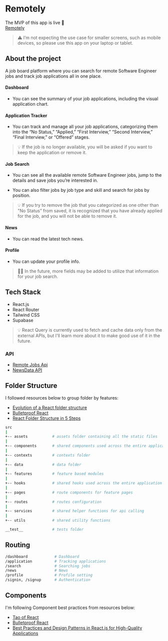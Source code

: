 # Remotely

The MVP of this app is live 🚀  
[Remotely](https://remotelyapp.vercel.app/)  

> ⚠️ I’m not expecting the use case for smaller screens, such as mobile devices, so please use this app on your laptop or tablet.

## About the project

A job board platform where you can search for remote Software Engineer jobs and track job applications all in one place.

#### Dashboard

- You can see the summary of your job applications, including the visual application chart.

#### Application Tracker

- You can track and manage all your job applications, categorizing them into the “No Status,” “Applied,” “First Interview,” “Second Interview,” “Final Interview,” or “Offered” stages.

> 💡 If the job is no longer available, you will be asked if you want to keep the application or remove it.

#### Job Search

- You can see all the available remote Software Engineer jobs, jump to the details and save jobs you’re interested in.

- You can also filter jobs by job type and skill and search for jobs by position.

> 💡 If you try to remove the job that you categorized as one other than "No Status” from saved, it is recognized that you have already applied for the job, and you will not be able to remove it.

#### News

- You can read the latest tech news.

#### Profile

- You can update your profile info.

> ☝🏻 In the future, more fields may be added to utilize that information for your job search.

## Tech Stack

- React.js
- React Router
- Tailwind CSS
- Supabase

> 💡 React Query is currently used to fetch and cache data only from the external APIs, but I'll learn more about it to make good use of it in the future.

### API

- [Remote Jobs Api](https://github.com/remotive-com/remote-jobs-api)
- [NewsData API](https://newsdata.io/)

## Folder Structure

I followed resources below to group folder by features:

- [Evolution of a React folder structure](https://profy.dev/article/react-folder-structure)
- [Bulletproof React](https://github.com/alan2207/bulletproof-react/blob/master/docs/project-structure.md)
- [React Folder Structure in 5 Steps](https://www.robinwieruch.de/react-folder-structure/)

```sh
src
|
+-- assets           # assets folder containing all the static files
|
+-- components       # shared components used across the entire application
|
+-- contexts         # contexts folder
|
+-- data             # data folder
|
+-- features         # feature based modules
|
+-- hooks            # shared hooks used across the entire application
|
+-- pages            # route components for feature pages
|
+-- routes           # routes configuration
|
+-- services         # shared helper functions for api calling
|
+-- utils            # shared utility functions

__test__             # tests folder
```

## Routing

```sh
/dashboard            # Dashboard
/application          # Tracking applications
/search               # Searching jobs
/news                 # News
/profile              # Profile setting
/signin, /signup      # Authentication
```

## Components

I'm following Component best practices from resources below:

- [Tao of React](https://alexkondov.com/tao-of-react/?ref=jonas.io)
- [Bulletproof React](https://github.com/alan2207/bulletproof-react)
- [Best Practices and Design Patterns in React.js for High-Quality Applications](https://medium.com/@obrm770/best-practices-and-design-patterns-in-react-js-for-high-quality-applications-6b203be747fb)

